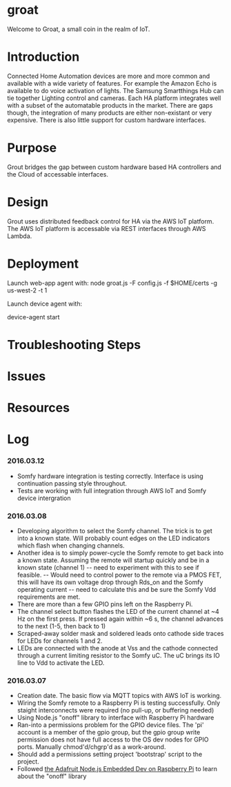 # groat

Welcome to Groat, a small coin in the realm of IoT.

Introduction
============

Connected Home Automation devices are more and more common and available with a wide variety of features. For example the Amazon Echo is available to do voice activation of lights. The Samsung Smartthings Hub can tie together Lighting control and cameras. Each HA platform integrates well with a subset of the automatable products in the market. There are gaps though, the integration of many products are either non-existant or very expensive. There is also little support for custom hardware interfaces.

Purpose
=======
Grout bridges the gap between custom hardware based HA controllers and the Cloud of accessable interfaces.


Design
======

Grout uses distributed feedback control for HA via the AWS IoT platform. The AWS IoT platform is accessable via REST interfaces through AWS Lambda.


Deployment
==========
Launch web-app agent with:
node groat.js -F config.js -f $HOME/certs -g us-west-2 -t 1

Launch device agent with:

device-agent start

Troubleshooting Steps
=====================

Issues
======

Resources
=========

Log
===

### 2016.03.12
 * Somfy hardware integration is testing correctly. Interface is using continuation passing style throughout.
 * Tests are working with full integration through AWS IoT and Somfy device intergration

### 2016.03.08
 * Developing algorithm to select the Somfy channel. The trick is to get into a known state. Will probably count edges on the LED indicators which flash when changing channels.
 * Another idea is to simply power-cycle the Somfy remote to get back into a known state. Assuming the remote will startup quickly and be in a known state (channel 1) -- need to experiment with this to see if feasible. -- Would need to control power to the remote via a PMOS FET, this will have its own voltage drop through Rds_on and the Somfy operating current -- need to calculate this and be sure the Somfy Vdd requirements are met.
 * There are more than a few GPIO pins left on the Raspberry Pi.
 * The channel select button flashes the LED of the current channel at ~4 Hz on the first press. If pressed again within ~6 s, the channel advances to the next (1-5, then back to 1)
 * Scraped-away solder mask and soldered leads onto cathode side traces for LEDs for channels 1 and 2.
 * LEDs are connected with the anode at Vss and the cathode connected through a current limiting resistor to the Somfy uC. The uC brings its IO line to Vdd to activate the LED.
 
### 2016.03.07
 * Creation date. The basic flow via MQTT topics with AWS IoT is working.
 * Wiring the Somfy remote to a Raspberry Pi is testing successfully. Only staight interconnects were required (no pull-up, or buffering needed)
 * Using Node.js "onoff" library to interface with Raspberry Pi hardware
 * Ran-into a permissions problem for the GPIO device files. The 'pi' account is a member of the gpio group, but the gpio group write permission does not have full access to the OS dev nodes for GPIO ports. Manually chmod'd/chgrp'd as a work-around.
 * Should add a permissions setting project 'bootstrap' script to the project.
 * Followed [the Adafruit Node.js Embedded Dev on Raspberry Pi](https://learn.adafruit.com/node-embedded-development/events) to learn about the "onoff" library



